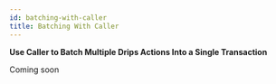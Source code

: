 ```yaml
---
id: batching-with-caller
title: Batching With Caller
---
```

**Use Caller to Batch Multiple Drips Actions Into a Single Transaction**

Coming soon
